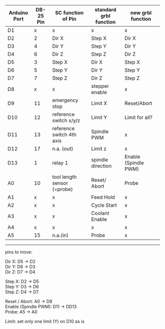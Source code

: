 
| Arduino Port | DB-25 Pin | SC function of Pin | standard grbl function | new grbl function |
| --- | --- | --- | --- | --- |
| D1 | x | x | x | x |
| D2 | 2 | Dir X | Step X | Dir X |
| D3 | 4 | Dir Y | Step Y| Dir Y |
| D4 | 6 | Dir Z | Step Z | Dir Z |
| D5 | 3 | Step X | Dir X | Step X |
| D6 | 5 | Step Y | Dir Y  | Step Y |
| D7 | 7 | Step Z | Dir Z | Step Z |
| D8 | x | x | stepper enable | x |
| D9 | 11 | emergency stop | Limit X | Reset/Abort |
| D10 | 12 | reference switch x/y/z | Limit Y | Limit for all? |
| D11 | 13 | reference switch 4th axis | Spindle PWM | x |
| D12 | 17 | n.a. (out) | Limit z | x |
| D13 | 1 | relay 1 | spindle direction | Enable (Spindle PWM) |
| A0 | 10 | tool length sensor (=probe) | Reset/ Abort | Probe |
| A1 | x | x | Feed Hold | x |
| A2 | x | x | Cycle Start | x |
| A3 | x | x | Coolant Enable | x |
| A4 | x | x | x | x |
| A5 | 15 | n.a.(in) | Probe | x |

***

pins to move:

Dir X: D5 -> D2  
Dir Y: D6 -> D3  
Dir Z: D7 -> D4  

Step X: D2 -> D5  
Step Y: D3 -> D6  
Step Z: D4 -> D7  

Reset / Abort: A0 -> D9  
Enable (Spindle PWM): D11 -> DD13  
Probe: A5 -> A0  

Limit: set only one limit (Y) on D10 as is
